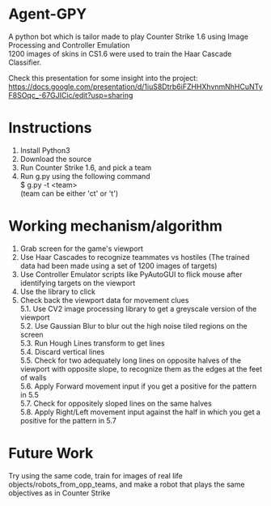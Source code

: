 # Agent-GPY
A python bot which is tailor made to play Counter Strike 1.6 using Image Processing and Controller Emulation <br>
1200 images of skins in CS1.6 were used to train the Haar Cascade Classifier.

Check this presentation for some insight into the project:
https://docs.google.com/presentation/d/1iuS8Dtrb6iFZHHXhvnmNhHCuNTyF8SOqc_-67GJICic/edit?usp=sharing

# Instructions
1. Install Python3
2. Download the source
3. Run Counter Strike 1.6, and pick a team
4. Run g.py using the following command <br>
  $ g.py -t \<team\> <br>
    (team can be either 'ct' or 't')

# Working mechanism/algorithm
1. Grab screen for the game's viewport
2. Use Haar Cascades to recognize teammates vs hostiles (The trained data had been made using a set of 1200 images of targets)
3. Use Controller Emulator scripts like PyAutoGUI to flick mouse after identifying targets on the viewport
4. Use the library to click
5. Check back the viewport data for movement clues <br>
  5.1. Use CV2 image processing library to get a greyscale version of the viewport <br>
  5.2. Use Gaussian Blur to blur out the high noise tiled regions on the screen <br>
  5.3. Run Hough Lines transform to get lines <br>
  5.4. Discard vertical lines <br>
  5.5. Check for two adequately long lines on opposite halves of the viewport with opposite slope, to recognize them as the edges at the feet of walls <br>
  5.6. Apply Forward movement input if you get a positive for the pattern in 5.5 <br>
  5.7. Check for oppositely sloped lines on the same halves <br>
  5.8. Apply Right/Left movement input against the half in which you get a positive for the pattern in 5.7
  
# Future Work
Try using the same code, train for images of real life objects/robots_from_opp_teams, and make a robot that plays the same objectives as in Counter Strike
